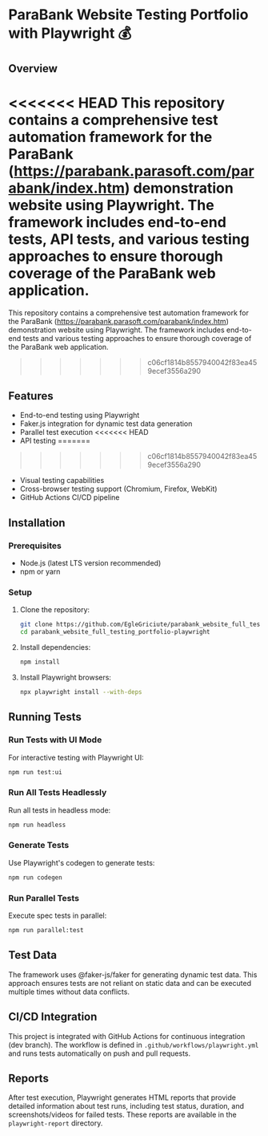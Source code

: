 # ParaBank Website Testing Portfolio with Playwright 💰

## Overview
<<<<<<< HEAD
This repository contains a comprehensive test automation framework for the ParaBank (https://parabank.parasoft.com/parabank/index.htm) demonstration website using Playwright. The framework includes end-to-end tests, API tests, and various testing approaches to ensure thorough coverage of the ParaBank web application.
=======
This repository contains a comprehensive test automation framework for the ParaBank (https://parabank.parasoft.com/parabank/index.htm) demonstration website using Playwright. The framework includes end-to-end tests and various testing approaches to ensure thorough coverage of the ParaBank web application.
>>>>>>> c06cf1814b8557940042f83ea459ecef3556a290

## Features
- End-to-end testing using Playwright
- Faker.js integration for dynamic test data generation
- Parallel test execution
<<<<<<< HEAD
- API testing
=======
>>>>>>> c06cf1814b8557940042f83ea459ecef3556a290
- Visual testing capabilities
- Cross-browser testing support (Chromium, Firefox, WebKit)
- GitHub Actions CI/CD pipeline

## Installation

### Prerequisites
- Node.js (latest LTS version recommended)
- npm or yarn

### Setup
1. Clone the repository:
   ```bash
   git clone https://github.com/EgleGriciute/parabank_website_full_testing_portfolio-playwright.git
   cd parabank_website_full_testing_portfolio-playwright
   ```

2. Install dependencies:
   ```bash
   npm install
   ```

3. Install Playwright browsers:
   ```bash
   npx playwright install --with-deps
   ```

## Running Tests

### Run Tests with UI Mode
For interactive testing with Playwright UI:
```bash
npm run test:ui
```

### Run All Tests Headlessly
Run all tests in headless mode:
```bash
npm run headless
```

### Generate Tests
Use Playwright's codegen to generate tests:
```bash
npm run codegen
```

### Run Parallel Tests
Execute spec tests in parallel:
```bash
npm run parallel:test
```

## Test Data
The framework uses @faker-js/faker for generating dynamic test data. This approach ensures tests are not reliant on static data and can be executed multiple times without data conflicts.

## CI/CD Integration
This project is integrated with GitHub Actions for continuous integration (dev branch). The workflow is defined in `.github/workflows/playwright.yml` and runs tests automatically on push and pull requests.

## Reports
After test execution, Playwright generates HTML reports that provide detailed information about test runs, including test status, duration, and screenshots/videos for failed tests. These reports are available in the `playwright-report` directory.

